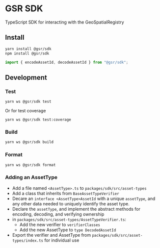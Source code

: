 # GSR SDK

TypeScript SDK for interacting with the GeoSpatialRegistry

## Install

```bash
yarn install @gsr/sdk
npm install @gsr/sdk
```

```ts
import { encodeAssetId, decodeAssetId } from "@gsr/sdk";
```

## Development

### Test

```test
yarn ws @gsr/sdk test
```

Or for test coverage

```test
yarn ws @gsr/sdk test:coverage
```

### Build

```bash
yarn ws @gsr/sdk build
```

### Format

```bash
yarn ws @gsr/sdk format
```

### Adding an AssetType

- Add a file named `<AssetType>.ts` to `packages/sdk/src/asset-types`
- Add a class that inherits from `BaseAssetTypeVerifier`
- Decare an `interface <AssetType>AssetId` with a unique `assetType`, and any other data needed to uniquely identify the asset type.
- Declare the `assetType`, and implement the abstract methods for encoding, decoding, and verifying ownership
- in `packages/sdk/src/asset-types/AssetTypeVerifier.ts`:
  - Add the new verifier to `verifierClasses`
  - Add the new AssetType to `type DecodedAssetId`
- Export the verifier and AssetType from `packages/sdk/src/asset-types/index.ts` for individual use
